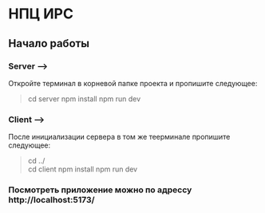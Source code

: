 # НПЦ ИРС

## Начало работы

### Server -->

Откройте терминал в корневой папке проекта и пропишите следующее:

> cd server
> npm install
> npm run dev

### Client -->

После инициализации сервера в том же теерминале пропишите следующее:

> cd ../  
> cd client
> npm install
> npm run dev

### Посмотреть приложение можно по адрессу http://localhost:5173/
